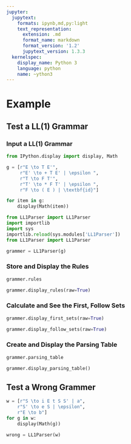 ```yaml
---
jupyter:
  jupytext:
    formats: ipynb,md,py:light
    text_representation:
      extension: .md
      format_name: markdown
      format_version: '1.2'
      jupytext_version: 1.3.3
  kernelspec:
    display_name: Python 3
    language: python
    name: ~ython3
---
```


# Example


## Test a LL(1) Grammar


### Input a LL(1) Grammar

```python
from IPython.display import display, Math
```

```python
g = [r"E \to T E'",
     r"E' \to + T E' | \epsilon ",
     r"T \to F T'",
     r"T' \to * F T' | \epsilon ",
     r"F \to ( E ) | \textbf{id}"]
```

```python
for item in g:
    display(Math(item))
```

```python
from LL1Parser import LL1Parser
import importlib
import sys
importlib.reload(sys.modules['LL1Parser'])
from LL1Parser import LL1Parser
```

```python
grammer = LL1Parser(g)
```

### Store and Display the Rules

```python
grammer.rules
```

```python
grammer.display_rules(raw=True)
```

### Calculate and See the First, Follow Sets

```python
grammer.display_first_sets(raw=True)
```

```python
grammer.display_follow_sets(raw=True)
```

### Create and Display the Parsing Table

```python
grammer.parsing_table
```

```python
grammer.display_parsing_table()
```

## Test a Wrong Grammer

```python
w = [r"S \to i E t S S' | a",
    r"S' \to e S | \epsilon",
    r"E \to b"]
for g in w:
    display(Math(g))
```

```python
wrong = LL1Parser(w)
```

```python

```
